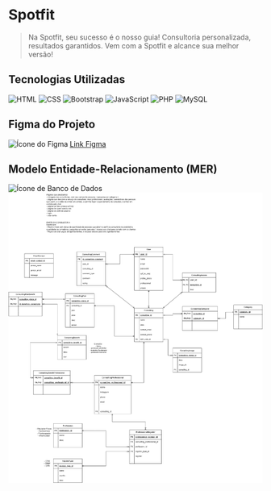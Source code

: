 # Spotfit 

> Na Spotfit, seu sucesso é o nosso guia! Consultoria personalizada, resultados garantidos. Vem com a Spotfit e alcance sua melhor versão!

## Tecnologias Utilizadas
![HTML](https://img.icons8.com/color/48/000000/html-5.png) ![CSS](https://img.icons8.com/color/48/000000/css3.png) ![Bootstrap](https://img.icons8.com/color/48/000000/bootstrap.png) ![JavaScript](https://img.icons8.com/color/48/000000/javascript.png) ![PHP](https://img.icons8.com/officel/50/000000/php-logo.png) ![MySQL](https://img.icons8.com/color/48/000000/mysql.png)

## Figma do Projeto
![Ícone do Figma](https://img.icons8.com/color/15/000000/figma.png) [Link Figma](https://www.figma.com/design/znA2L5lbREKns5CIUwCCNv/Spotifit---Nosso-design?node-id=0%3A1&t=AhDOPeTS4z1Vltxz-1)

## Modelo Entidade-Relacionamento (MER)
![Ícone de Banco de Dados](https://img.icons8.com/color/15/000000/database.png) ![MER](/doc/logic_db_model.png)
